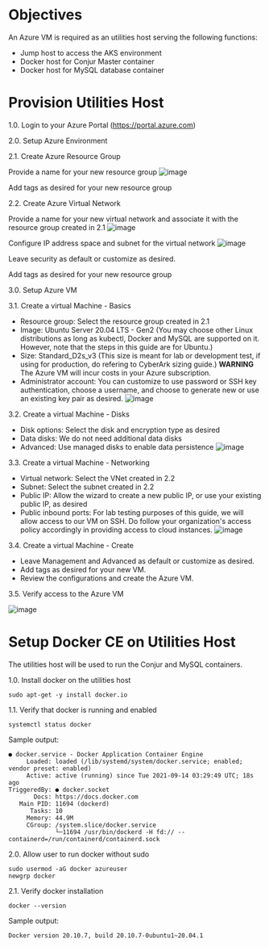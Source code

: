 # Objectives
An Azure VM is required as an utilities host serving the following functions:
- Jump host to access the AKS environment
- Docker host for Conjur Master container
- Docker host for MySQL database container

# Provision Utilities Host
1.0. Login to your Azure Portal (https://portal.azure.com)

2.0. Setup Azure Environment

2.1. Create Azure Resource Group

Provide a name for your new resource group
![image](https://github.com/rajnishgargcloudrepository/conjur-aks/blob/main/images/00-Create-a-resource-group.png)

Add tags as desired for your new resource group

2.2. Create Azure Virtual Network

Provide a name for your new virtual network and associate it with the resource group created in 2.1
![image](https://github.com/rajnishgargcloudrepository/conjur-aks/blob/main/images/00-Create-virtual-network-Basics.png)

Configure IP address space and subnet for the virtual network
![image](https://github.com/rajnishgargcloudrepository/conjur-aks/blob/main/images/00-Create-virtual-network-IP-Addresses.png)

Leave security as default or customize as desired.

Add tags as desired for your new resource group

3.0. Setup Azure VM

3.1. Create a virtual Machine - Basics
- Resource group: Select the resource group created in 2.1
- Image: Ubuntu Server 20.04 LTS - Gen2 (You may choose other Linux distributions as long as kubectl, Docker and MySQL are supported on it. However, note that the steps in this guide are for Ubuntu.)
- Size: Standard_D2s_v3 (This size is meant for lab or development test, if using for production, do refering to CyberArk sizing guide.)
**WARNING** The Azure VM will incur costs in your Azure subscription.
- Administrator account: You can customize to use password or SSH key authentication, choose a username, and choose to generate new or use an existing key pair as desired.
![image](https://github.com/rajnishgargcloudrepository/conjur-aks/blob/main/images/00-Create-a-virtual-machine-Basics.png)

3.2. Create a virtual Machine - Disks
- Disk options: Select the disk and encryption type as desired
- Data disks: We do not need additional data disks
- Advanced: Use managed disks to enable data persistence
![image](https://github.com/rajnishgargcloudrepository/conjur-aks/blob/main/images/00-Create-a-virtual-machine-Disks.png)

3.3. Create a virtual Machine - Networking
- Virtual network: Select the VNet created in 2.2
- Subnet: Select the subnet created in 2.2
- Public IP: Allow the wizard to create a new public IP, or use your existing public IP, as desired
- Public inbound ports: For lab testing purposes of this guide, we will allow access to our VM on SSH. Do follow your organization's access policy accordingly in providing access to cloud instances.
![image](https://github.com/rajnishgargcloudrepository/conjur-aks/blob/main/images/00-Create-a-virtual-machine-Networking.png)

3.4. Create a virtual Machine - Create

- Leave Management and Advanced as default or customize as desired.
- Add tags as desired for your new VM.
- Review the configurations and create the Azure VM.

3.5. Verify access to the Azure VM

![image](https://github.com/rajnishgargcloudrepository/conjur-aks/blob/main/images/00-Create-a-virtual-machine-PuTTY.png)

# Setup Docker CE on Utilities Host
The utilities host will be used to run the Conjur and MySQL containers.

1.0. Install docker on the utilities host
```console
sudo apt-get -y install docker.io
```

1.1. Verify that docker is running and enabled
```console
systemctl status docker
```
Sample output:
```console
● docker.service - Docker Application Container Engine
     Loaded: loaded (/lib/systemd/system/docker.service; enabled; vendor preset: enabled)
     Active: active (running) since Tue 2021-09-14 03:29:49 UTC; 18s ago
TriggeredBy: ● docker.socket
       Docs: https://docs.docker.com
   Main PID: 11694 (dockerd)
      Tasks: 10
     Memory: 44.9M
     CGroup: /system.slice/docker.service
             └─11694 /usr/bin/dockerd -H fd:// --containerd=/run/containerd/containerd.sock
```

2.0. Allow user to run docker without sudo
```console
sudo usermod -aG docker azureuser
newgrp docker
```

2.1. Verify docker installation
```console
docker --version
```
Sample output:
```console
Docker version 20.10.7, build 20.10.7-0ubuntu1~20.04.1
```
